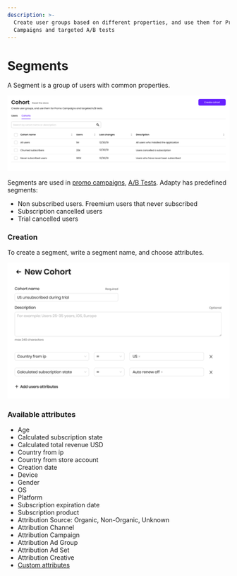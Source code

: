```yaml
---
description: >-
  Create user groups based on different properties, and use them for Promo
  Campaigns and targeted A/B tests
---
```


# Segments

A Segment is a group of users with common properties.

![](../.gitbook/assets/cohorts.jpg)

Segments are used in [promo campaigns](promo-campaigns.md), [A/B Tests](../purchase-infrastructure/ab-tests.md). Adapty has predefined segments:

* Non subscribed users. Freemium users that never subscribed
* Subscription cancelled users
* Trial cancelled users



### Creation

To create a segment, write a segment name, and choose attributes.

![Segment creation](../.gitbook/assets/image%20%2811%29.png)



### Available attributes

* Age
* Calculated subscription state
* Calculated total revenue USD
* Country from ip
* Country from store account
* Creation date
* Device
* Gender
* OS
* Platform
* Subscription expiration date
* Subscription product
* Attribution Source: Organic, Non-Organic, Unknown
* Attribution Channel
* Attribution Campaign
* Attribution Ad Group
* Attribution Ad Set
* Attribution Creative
* [Custom attributes](profiles.md#custom-attributes)

